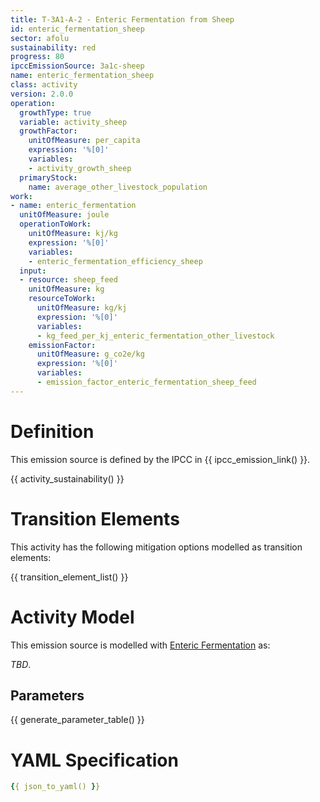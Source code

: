 ```yaml
---
title: T-3A1-A-2 - Enteric Fermentation from Sheep
id: enteric_fermentation_sheep
sector: afolu
sustainability: red
progress: 80
ipccEmissionSource: 3a1c-sheep
name: enteric_fermentation_sheep
class: activity
version: 2.0.0
operation:
  growthType: true
  variable: activity_sheep
  growthFactor:
    unitOfMeasure: per_capita
    expression: '%[0]'
    variables:
    - activity_growth_sheep
  primaryStock:
    name: average_other_livestock_population
work:
- name: enteric_fermentation
  unitOfMeasure: joule
  operationToWork:
    unitOfMeasure: kj/kg
    expression: '%[0]'
    variables:
    - enteric_fermentation_efficiency_sheep
  input:
  - resource: sheep_feed
    unitOfMeasure: kg
    resourceToWork:
      unitOfMeasure: kg/kj
      expression: '%[0]'
      variables:
      - kg_feed_per_kj_enteric_fermentation_other_livestock
    emissionFactor:
      unitOfMeasure: g_co2e/kg
      expression: '%[0]'
      variables:
      - emission_factor_enteric_fermentation_sheep_feed
---
```

# Definition
This emission source is defined by the IPCC in {{ ipcc_emission_link() }}.


{{ activity_sustainability() }}

# Transition Elements

This activity has the following mitigation options modelled as transition elements:

{{ transition_element_list() }}

# Activity Model
This emission source is modelled with [Enteric Fermentation](/5-resources/5-about/work-types.md#enteric-fermentation) as:

*TBD*.

## Parameters

{{ generate_parameter_table() }}

# YAML Specification

```yaml
{{ json_to_yaml() }}
```